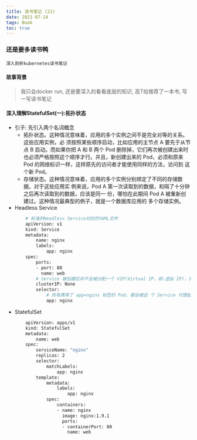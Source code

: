 ```yaml
---
title: 读书笔记 (21)
date: 2021-07-14
tags: Book
toc: true
---
```


### 还是要多读书鸭
    深入剖析kubernetes读书笔记

<!-- more -->

#### 故事背景
> 我只会docker run, 还是要深入的看看底层的知识, 高T给推荐了一本书, 写一写读书笔记

#### 深入理解StatefulSet(一):拓扑状态
- 引子: 先引入两个名词概念
    * 拓扑状态。这种情况意味着，应用的多个实例之间不是完全对等的关系。这些应用实例，必 须按照某些顺序启动，比如应用的主节点 A 要先于从节点 B 启动。而如果你把 A 和 B 两个 Pod 删除掉，它们再次被创建出来时也必须严格按照这个顺序才行。并且，新创建出来的 Pod，必须和原来 Pod 的网络标识一样，这样原先的访问者才能使用同样的方法，访问到 这个新 Pod。
    * 存储状态。这种情况意味着，应用的多个实例分别绑定了不同的存储数据。对于这些应用实 例来说，Pod A 第一次读取到的数据，和隔了十分钟之后再次读取到的数据，应该是同一 份，哪怕在此期间 Pod A 被重新创建过。这种情况最典型的例子，就是一个数据库应用的 多个存储实例。
- Headless Service
    ```bash
        # 标准的Headless Service对应的YAML文件
        apiVersion: v1
        kind: Service
        metadata:
            name: nginx
            labels:
                app: nginx
        spec:
            ports:
            - port: 80
              name: web
            # Service 被创建后并不会被分配一个 VIP(Virtual IP，即:虚拟 IP)，而是会以 DNS 记录 的方式暴露出它所代理的 Pod
            clusterIP: None
            selector:
                # 所有携带了 app=nginx 标签的 Pod，都会被这 个 Service 代理起来
                app: nginx
    ```
- StatefulSet
    ```BASH
        apiVersion: apps/v1
        kind: StatefulSet
        metadata:
            name: web
        spec:
            serviceName: "nginx"
            replicas: 2
            selector:
                matchLabels:
                    app: nginx
            template:
                metadata:
                    labels:
                        app: nginx
                spec:
                    containers:
                    - name: nginx
                      image: nginx:1.9.1 
                      ports:
                      - containerPort: 80
                        name: web
    ```







